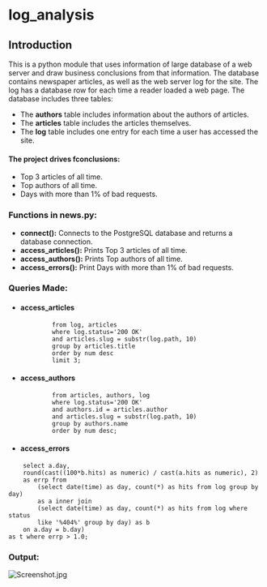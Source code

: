 # log_analysis

## Introduction
This is a python module that uses information of large database of a web server and draw business conclusions from that information. The database contains newspaper articles, as well as the web server log for the site. The log has a database row for each time a reader loaded a web page. The database includes three tables:
* The **authors** table includes information about the authors of articles.
* The **articles** table includes the articles themselves.
* The **log** table includes one entry for each time a user has accessed the site.

#### The project drives fconclusions:
* Top 3 articles of all time.
* Top authors of all time.
* Days with more than 1% of bad requests.

### Functions in news.py:
* **connect():** Connects to the PostgreSQL database and returns a database connection.
* **access_articles():** Prints Top 3 articles of all time.
* **access_authors():** Prints Top authors of all time.
* **access_errors():** Print Days with more than 1% of bad requests.

### Queries Made:
* <h4>access_articles</h4>
```select articles.title, count(*) as num
            from log, articles
            where log.status='200 OK'
            and articles.slug = substr(log.path, 10)
            group by articles.title
            order by num desc
            limit 3;
 ```           
* <h4>access_authors</h4>
```select authors.name, count(*) as num
            from articles, authors, log
            where log.status='200 OK'
            and authors.id = articles.author
            and articles.slug = substr(log.path, 10)
            group by authors.name
            order by num desc;
 ```
* <h4>access_errors</h4>
```select * from (
    select a.day,
    round(cast((100*b.hits) as numeric) / cast(a.hits as numeric), 2)
    as errp from
        (select date(time) as day, count(*) as hits from log group by day)
        as a inner join
        (select date(time) as day, count(*) as hits from log where status
        like '%404%' group by day) as b
    on a.day = b.day)
as t where errp > 1.0;
```
### Output:
![Screenshot.jpg](https://github.com/visheshbanga/Log-Analysis-Udacity-Project/blob/master/Screenshot.JPG)

```

